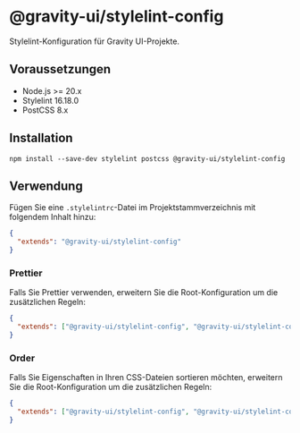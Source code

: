 # @gravity-ui/stylelint-config

Stylelint-Konfiguration für Gravity UI-Projekte.

## Voraussetzungen

- Node.js >= 20.x
- Stylelint 16.18.0
- PostCSS 8.x

## Installation

```
npm install --save-dev stylelint postcss @gravity-ui/stylelint-config
```

## Verwendung

Fügen Sie eine `.stylelintrc`-Datei im Projektstammverzeichnis mit folgendem Inhalt hinzu:

```json
{
  "extends": "@gravity-ui/stylelint-config"
}
```

### Prettier

Falls Sie Prettier verwenden, erweitern Sie die Root-Konfiguration um die zusätzlichen Regeln:

```json
{
  "extends": ["@gravity-ui/stylelint-config", "@gravity-ui/stylelint-config/prettier"]
}
```

### Order

Falls Sie Eigenschaften in Ihren CSS-Dateien sortieren möchten, erweitern Sie die Root-Konfiguration um die zusätzlichen Regeln:

```json
{
  "extends": ["@gravity-ui/stylelint-config", "@gravity-ui/stylelint-config/order"]
}
```